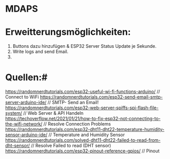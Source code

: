 # MDAPS










# Erweitterungsmöglichkeiten:
1. Buttons dazu hinzufügen & ESP32 Server Status Update je Sekunde.
2. Write logs and send Email.
3.

# Quellen:#
https://randomnerdtutorials.com/esp32-useful-wi-fi-functions-arduino/                       // Connect to WiFi
https://randomnerdtutorials.com/esp32-send-email-smtp-server-arduino-ide/                   // SMTP- Send an Email!
https://randomnerdtutorials.com/esp32-web-server-spiffs-spi-flash-file-system/              // Web Server & API Handeln
https://techoverflow.net/2021/01/21/how-to-fix-esp32-not-connecting-to-the-wifi-network/    // Resolve Connection Problems
https://randomnerdtutorials.com/esp32-dht11-dht22-temperature-humidity-sensor-arduino-ide/  // Temperature and Humidity Sensor
https://randomnerdtutorials.com/solved-dht11-dht22-failed-to-read-from-dht-sensor/          // Resolve Failed to read (DHT sensor)
https://randomnerdtutorials.com/esp32-pinout-reference-gpios/                               // Pinout

